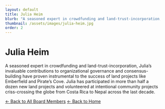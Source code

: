 ```yaml
---
layout: default
title: Julia Heim
blurb: "A seasoned expert in crowdfunding and land-trust-incorporation, Julia’s invaluable contributions to organizational governance and consensus-building have proven instrumental to the success of land projects like Emberfield and Pirate’s Cove. Julia has participated in more than half a dozen new land projects and volunteered at intentional community projects criss-crossing the globe from Costa Rica to Nepal across the last decade."
thumbnail: /assets/images/julia-heim.jpg
order: 2
---
```


# Julia Heim

A seasoned expert in crowdfunding and land-trust-incorporation, Julia’s invaluable contributions to organizational governance and consensus-building have proven instrumental to the success of land projects like Emberfield and Pirate’s Cove. Julia has participated in more than half a dozen new land projects and volunteered at intentional community projects criss-crossing the globe from Costa Rica to Nepal across the last decade.

[← Back to All Board Members](/board/)
[← Back to Home](/)
